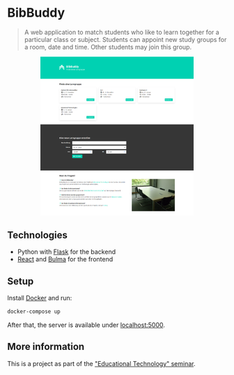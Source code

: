 # BibBuddy

> A web application to match students who like to learn together for a particular class or subject.
> Students can appoint new study groups for a room, date and time. Other students may join this group.


<p align="center">
   <img src="screenshot.png" alt="Screenshot" width="70%">
</p>

## Technologies

- Python with [Flask](https://github.com/pallets/flask/) for the backend
- [React](https://reactjs.org/) and [Bulma](https://bulma.io/) for the frontend

## Setup

Install [Docker](https://docs.docker.com/install/) and run:

```sh
docker-compose up
```

After that, the server is available under [localhost:5000](http://localhost:5000).

## More information

This is a project as part of the ["Educational Technology" seminar](https://www.edutec.guru/teaching/).
